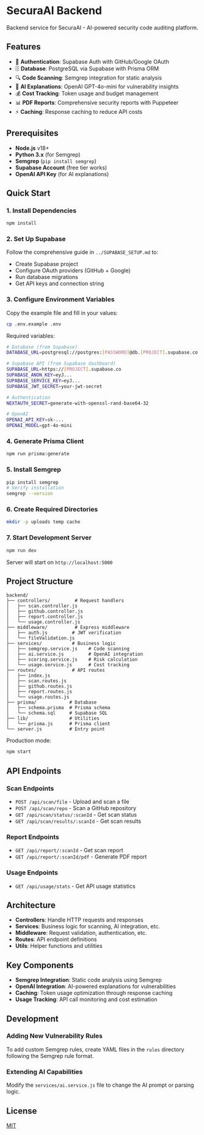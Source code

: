 # SecuraAI Backend

Backend service for SecuraAI - AI-powered security code auditing platform.

## Features

- 🔐 **Authentication**: Supabase Auth with GitHub/Google OAuth
- 🗄️ **Database**: PostgreSQL via Supabase with Prisma ORM
- 🔍 **Code Scanning**: Semgrep integration for static analysis
- 🤖 **AI Explanations**: OpenAI GPT-4o-mini for vulnerability insights
- 💰 **Cost Tracking**: Token usage and budget management
- 📊 **PDF Reports**: Comprehensive security reports with Puppeteer
- ⚡ **Caching**: Response caching to reduce API costs

## Prerequisites

- **Node.js** v18+ 
- **Python 3.x** (for Semgrep)
- **Semgrep** (`pip install semgrep`)
- **Supabase Account** (free tier works)
- **OpenAI API Key** (for AI explanations)

## Quick Start

### 1. Install Dependencies

```bash
npm install
```

### 2. Set Up Supabase

Follow the comprehensive guide in `../SUPABASE_SETUP.md` to:
- Create Supabase project
- Configure OAuth providers (GitHub + Google)
- Run database migrations
- Get API keys and connection string

### 3. Configure Environment Variables

Copy the example file and fill in your values:

```bash
cp .env.example .env
```

Required variables:
```bash
# Database (from Supabase)
DATABASE_URL=postgresql://postgres:[PASSWORD]@db.[PROJECT].supabase.co:5432/postgres

# Supabase API (from Supabase dashboard)
SUPABASE_URL=https://[PROJECT].supabase.co
SUPABASE_ANON_KEY=eyJ...
SUPABASE_SERVICE_KEY=eyJ...
SUPABASE_JWT_SECRET=your-jwt-secret

# Authentication
NEXTAUTH_SECRET=generate-with-openssl-rand-base64-32

# OpenAI
OPENAI_API_KEY=sk-...
OPENAI_MODEL=gpt-4o-mini
```

### 4. Generate Prisma Client

```bash
npm run prisma:generate
```

### 5. Install Semgrep

```bash
pip install semgrep
# Verify installation
semgrep --version
```

### 6. Create Required Directories

```bash
mkdir -p uploads temp cache
```

### 7. Start Development Server

```bash
npm run dev
```

Server will start on `http://localhost:5000`

## Project Structure

```
backend/
├── controllers/         # Request handlers
│   ├── scan.controller.js
│   ├── github.controller.js
│   ├── report.controller.js
│   └── usage.controller.js
├── middleware/          # Express middleware
│   ├── auth.js         # JWT verification
│   └── fileValidation.js
├── services/           # Business logic
│   ├── semgrep.service.js    # Code scanning
│   ├── ai.service.js         # OpenAI integration
│   ├── scoring.service.js    # Risk calculation
│   └── usage.service.js      # Cost tracking
├── routes/             # API routes
│   ├── index.js
│   ├── scan.routes.js
│   ├── github.routes.js
│   ├── report.routes.js
│   └── usage.routes.js
├── prisma/            # Database
│   ├── schema.prisma  # Prisma schema
│   └── schema.sql     # Supabase SQL
├── lib/               # Utilities
│   └── prisma.js      # Prisma client
└── server.js          # Entry point
```

Production mode:
```bash
npm start
```

## API Endpoints

### Scan Endpoints

- `POST /api/scan/file` - Upload and scan a file
- `POST /api/scan/repo` - Scan a GitHub repository
- `GET /api/scan/status/:scanId` - Get scan status
- `GET /api/scan/results/:scanId` - Get scan results

### Report Endpoints

- `GET /api/report/:scanId` - Get scan report
- `GET /api/report/:scanId/pdf` - Generate PDF report

### Usage Endpoints

- `GET /api/usage/stats` - Get API usage statistics

## Architecture

- **Controllers**: Handle HTTP requests and responses
- **Services**: Business logic for scanning, AI integration, etc.
- **Middleware**: Request validation, authentication, etc.
- **Routes**: API endpoint definitions
- **Utils**: Helper functions and utilities

## Key Components

- **Semgrep Integration**: Static code analysis using Semgrep
- **OpenAI Integration**: AI-powered explanations for vulnerabilities
- **Caching**: Token usage optimization through response caching
- **Usage Tracking**: API call monitoring and cost estimation

## Development

### Adding New Vulnerability Rules

To add custom Semgrep rules, create YAML files in the `rules` directory following the Semgrep rule format.

### Extending AI Capabilities

Modify the `services/ai.service.js` file to change the AI prompt or parsing logic.

## License

[MIT](LICENSE)